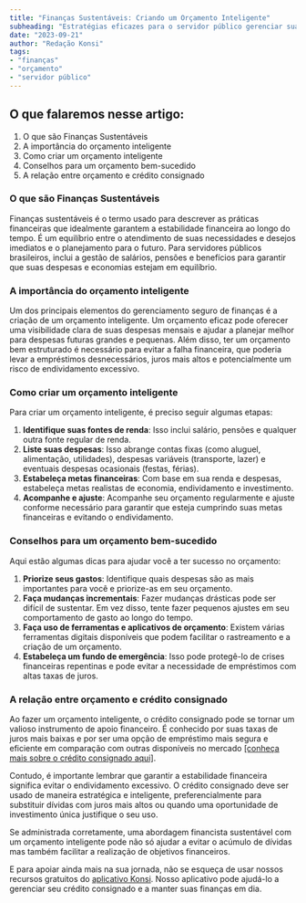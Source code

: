 ```yaml
---
title: "Finanças Sustentáveis: Criando um Orçamento Inteligente"
subheading: "Estratégias eficazes para o servidor público gerenciar suas finanças"
date: "2023-09-21"
author: "Redação Konsi"
tags:
- "finanças"
- "orçamento"
- "servidor público"
---
```


## O que falaremos nesse artigo:
1. O que são Finanças Sustentáveis
2. A importância do orçamento inteligente
3. Como criar um orçamento inteligente
4. Conselhos para um orçamento bem-sucedido
5. A relação entre orçamento e crédito consignado

### O que são Finanças Sustentáveis

Finanças sustentáveis é o termo usado para descrever as práticas financeiras que idealmente garantem a estabilidade financeira ao longo do tempo. É um equilíbrio entre o atendimento de suas necessidades e desejos imediatos e o planejamento para o futuro. Para servidores públicos brasileiros, inclui a gestão de salários, pensões e benefícios para garantir que suas despesas e economias estejam em equilíbrio.

### A importância do orçamento inteligente

Um dos principais elementos do gerenciamento seguro de finanças é a criação de um orçamento inteligente. Um orçamento eficaz pode oferecer uma visibilidade clara de suas despesas mensais e ajudar a planejar melhor para despesas futuras grandes e pequenas. Além disso, ter um orçamento bem estruturado é necessário para evitar a falha financeira, que poderia levar a empréstimos desnecessários, juros mais altos e potencialmente um risco de endividamento excessivo.

### Como criar um orçamento inteligente

Para criar um orçamento inteligente, é preciso seguir algumas etapas:

1. **Identifique suas fontes de renda**: Isso inclui salário, pensões e qualquer outra fonte regular de renda.
2. **Liste suas despesas**: Isso abrange contas fixas (como aluguel, alimentação, utilidades), despesas variáveis (transporte, lazer) e eventuais despesas ocasionais (festas, férias).
3. **Estabeleça metas financeiras**: Com base em sua renda e despesas, estabeleça metas realistas de economia, endividamento e investimento.
4. **Acompanhe e ajuste**: Acompanhe seu orçamento regularmente e ajuste conforme necessário para garantir que esteja cumprindo suas metas financeiras e evitando o endividamento.

### Conselhos para um orçamento bem-sucedido

Aqui estão algumas dicas para ajudar você a ter sucesso no orçamento:

1. **Priorize seus gastos**: Identifique quais despesas são as mais importantes para você e priorize-as em seu orçamento.
2. **Faça mudanças incrementais**: Fazer mudanças drásticas pode ser difícil de sustentar. Em vez disso, tente fazer pequenos ajustes em seu comportamento de gasto ao longo do tempo.
3. **Faça uso de ferramentas e aplicativos de orçamento**: Existem várias ferramentas digitais disponíveis que podem facilitar o rastreamento e a criação de um orçamento.
4. **Estabeleça um fundo de emergência**: Isso pode protegê-lo de crises financeiras repentinas e pode evitar a necessidade de empréstimos com altas taxas de juros.

### A relação entre orçamento e crédito consignado

Ao fazer um orçamento inteligente, o crédito consignado pode se tornar um valioso instrumento de apoio financeiro. É conhecido por suas taxas de juros mais baixas e por ser uma opção de empréstimo mais segura e eficiente em comparação com outras disponíveis no mercado [\[conheça mais sobre o crédito consignado aqui\]](https://konsi.com.br/postagens/por-que-o-crdito-consignado-a-melhor-escolha-para-servidores-pblicos.md).

Contudo, é importante lembrar que garantir a estabilidade financeira significa evitar o endividamento excessivo. O crédito consignado deve ser usado de maneira estratégica e inteligente, preferencialmente para substituir dívidas com juros mais altos ou quando uma oportunidade de investimento única justifique o seu uso.

Se administrada corretamente, uma abordagem financista sustentável com um orçamento inteligente pode não só ajudar a evitar o acúmulo de dívidas mas também facilitar a realização de objetivos financeiros. 

E para apoiar ainda mais na sua jornada, não se esqueça de usar nossos recursos gratuitos do [aplicativo Konsi](https://konsi.com.br/download-app). Nosso aplicativo pode ajudá-lo a gerenciar seu crédito consignado e a manter suas finanças em dia.
